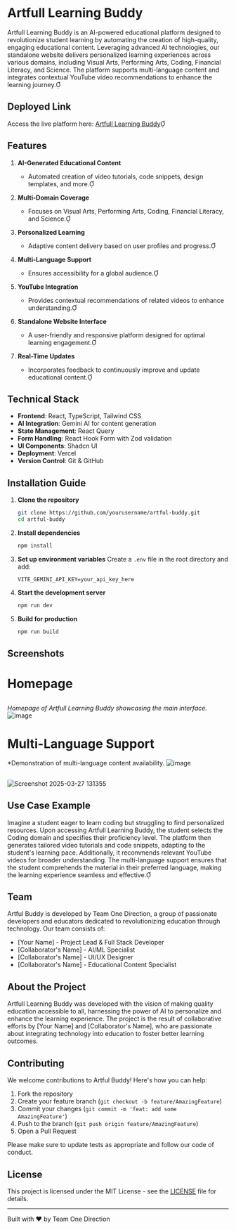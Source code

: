 # Artfull Learning Buddy

Artfull Learning Buddy is an AI-powered educational platform designed to revolutionize student learning by automating the creation of high-quality, engaging educational content. Leveraging advanced AI technologies, our standalone website delivers personalized learning experiences across various domains, including Visual Arts, Performing Arts, Coding, Financial Literacy, and Science. The platform supports multi-language content and integrates contextual YouTube video recommendations to enhance the learning journey.

## Deployed Link

Access the live platform here: [Artfull Learning Buddy](https://artful-learning-buddy.vercel.app/)

## Features

1. **AI-Generated Educational Content**
   - Automated creation of video tutorials, code snippets, design templates, and more.

2. **Multi-Domain Coverage**
   - Focuses on Visual Arts, Performing Arts, Coding, Financial Literacy, and Science.

3. **Personalized Learning**
   - Adaptive content delivery based on user profiles and progress.

4. **Multi-Language Support**
   - Ensures accessibility for a global audience.

5. **YouTube Integration**
   - Provides contextual recommendations of related videos to enhance understanding.

6. **Standalone Website Interface**
   - A user-friendly and responsive platform designed for optimal learning engagement.

7. **Real-Time Updates**
   - Incorporates feedback to continuously improve and update educational content.

## Technical Stack

- **Frontend**: React, TypeScript, Tailwind CSS
- **AI Integration**: Gemini AI for content generation
- **State Management**: React Query
- **Form Handling**: React Hook Form with Zod validation
- **UI Components**: Shadcn UI
- **Deployment**: Vercel
- **Version Control**: Git & GitHub

## Installation Guide

1. **Clone the repository**
   ```bash
   git clone https://github.com/yourusername/artful-buddy.git
   cd artful-buddy
   ```

2. **Install dependencies**
   ```bash
   npm install
   ```

3. **Set up environment variables**
   Create a `.env` file in the root directory and add:
   ```env
   VITE_GEMINI_API_KEY=your_api_key_here
   ```

4. **Start the development server**
   ```bash
   npm run dev
   ```

5. **Build for production**
   ```bash
   npm run build
   ```

## Screenshots

# Homepage
##
*Homepage of Artfull Learning Buddy showcasing the main interface.*
![image](https://github.com/user-attachments/assets/aa0a1754-e906-4897-b6ba-698b74ed6d02)

##
# Multi-Language Support

*Demonstration of multi-language content availability.
![image](https://github.com/user-attachments/assets/eb157364-d017-452a-874e-b93fb07e2771)
## 

![Screenshot 2025-03-27 131355](https://github.com/user-attachments/assets/5b3d24cd-195f-46a9-81d7-817e71d6424a)


## Use Case Example

Imagine a student eager to learn coding but struggling to find personalized resources. Upon accessing Artfull Learning Buddy, the student selects the Coding domain and specifies their proficiency level. The platform then generates tailored video tutorials and code snippets, adapting to the student's learning pace. Additionally, it recommends relevant YouTube videos for broader understanding. The multi-language support ensures that the student comprehends the material in their preferred language, making the learning experience seamless and effective.

## Team

Artful Buddy is developed by Team One Direction, a group of passionate developers and educators dedicated to revolutionizing education through technology. Our team consists of:

- [Your Name] - Project Lead & Full Stack Developer
- [Collaborator's Name] - AI/ML Specialist
- [Collaborator's Name] - UI/UX Designer
- [Collaborator's Name] - Educational Content Specialist

## About the Project

Artfull Learning Buddy was developed with the vision of making quality education accessible to all, harnessing the power of AI to personalize and enhance the learning experience. The project is the result of collaborative efforts by [Your Name] and [Collaborator's Name], who are passionate about integrating technology into education to foster better learning outcomes.

## Contributing

We welcome contributions to Artful Buddy! Here's how you can help:

1. Fork the repository
2. Create your feature branch (`git checkout -b feature/AmazingFeature`)
3. Commit your changes (`git commit -m 'feat: add some AmazingFeature'`)
4. Push to the branch (`git push origin feature/AmazingFeature`)
5. Open a Pull Request

Please make sure to update tests as appropriate and follow our code of conduct.

## License

This project is licensed under the MIT License - see the [LICENSE](LICENSE) file for details.

---
Built with ❤️ by Team One Direction



